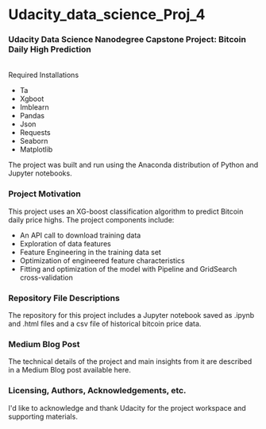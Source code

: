 # Udacity_data_science_Proj_4
### Udacity Data Science Nanodegree Capstone Project: Bitcoin Daily High Prediction
<br>
Required Installations
<ul>
<li>Ta</li>
<li>Xgboot</li>
<li>Imblearn</li>
<li>Pandas</li>
<li>Json</li>
<li>Requests</li>
<li>Seaborn</li>
<li>Matplotlib</li>
</ul>

The project was built and run using the Anaconda distribution of Python and Jupyter notebooks.
### Project Motivation
This project uses an XG-boost classification algorithm to predict Bitcoin daily price highs.
The project components include:
<ul>
<li>An API call to download training data</li>
<li>Exploration of data features</li> 
<li>Feature Engineering in the training data set</li>
<li>Optimization of engineered feature characteristics</li>
<li>Fitting and optimization of the model with Pipeline and GridSearch cross-validation</li>
</ul>

### Repository File Descriptions
The repository for this project includes a Jupyter notebook saved as .ipynb and .html files and a csv file of historical bitcoin price data.

### Medium Blog Post

The technical details of the project and main insights from it are described in a Medium Blog post available here. 

### Licensing, Authors, Acknowledgements, etc.
I'd like to acknowledge and thank Udacity for the project workspace and supporting materials.

